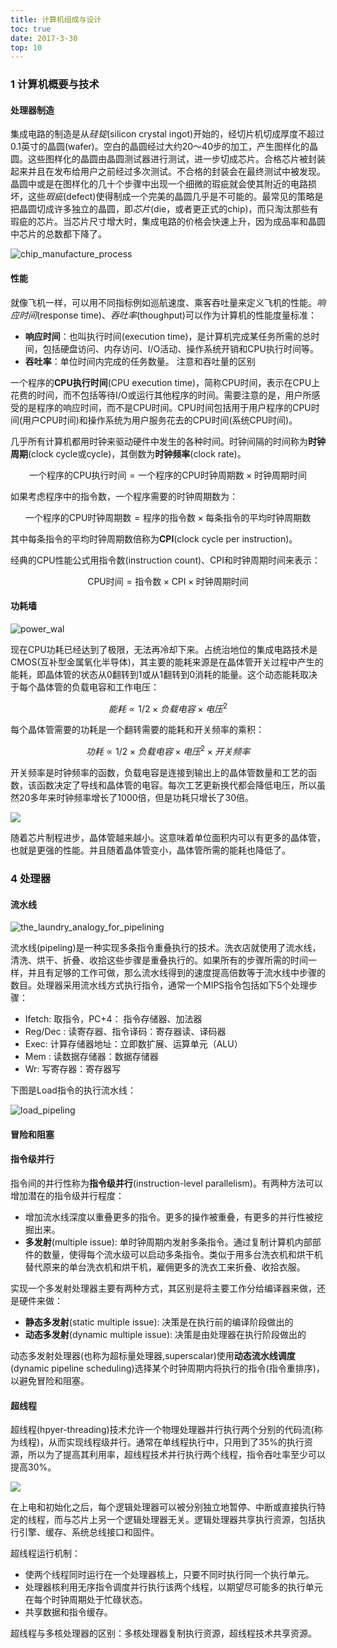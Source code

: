 ```yaml
---
title: 计算机组成与设计
toc: true
date: 2017-3-30
top: 10
---
```


### 1 计算机概要与技术

#### 处理器制造

集成电路的制造是从*硅锭*(silicon crystal ingot)开始的，经切片机切成厚度不超过0.1英寸的晶圆(wafer)。空白的晶圆经过大约20～40步的加工，产生图样化的晶圆。这些图样化的晶圆由晶圆测试器进行测试，进一步切成芯片。合格芯片被封装起来并且在发布给用户之前经过多次测试。不合格的封装会在最终测试中被发现。晶圆中或是在图样化的几十个步骤中出现一个细微的瑕疵就会使其附近的电路损坏，这些*瑕疵*(defect)使得制成一个完美的晶圆几乎是不可能的。最常见的策略是把晶圆切成许多独立的晶圆，即*芯片*(die，或者更正式的chip)，而只淘汰那些有瑕疵的芯片。当芯片尺寸增大时，集成电路的价格会快速上升，因为成品率和晶圆中芯片的总数都下降了。

![chip_manufacture_process](figures/chip_manufacture_process.png)

#### 性能

就像飞机一样，可以用不同指标例如巡航速度、乘客吞吐量来定义飞机的性能。*响应时间*(response time)、*吞吐率*(thoughput)可以作为计算机的性能度量标准：

* **响应时间**：也叫执行时间(execution time)，是计算机完成某任务所需的总时间，包括硬盘访问、内存访问、I/O活动、操作系统开销和CPU执行时间等。
* **吞吐率**：单位时间内完成的任务数量。 <red>注意和吞吐量的区别</red>

一个程序的**CPU执行时间**(CPU execution time)，简称CPU时间，表示在CPU上花费的时间，而不包括等待I/O或运行其他程序的时间。需要注意的是，用户所感受的是程序的响应时间，而不是CPU时间。CPU时间包括用于用户程序的CPU时间(用户CPU时间)和操作系统为用户服务花去的CPU时间(系统CPU时间)。


几乎所有计算机都用时钟来驱动硬件中发生的各种时间。时钟间隔的时间称为**时钟周期**(clock cycle或cycle)，其倒数为**时钟频率**(clock rate)。

$$\text{一个程序的CPU执行时间} = \text{一个程序的CPU时钟周期数} \times \text{时钟周期时间}$$

如果考虑程序中的指令数，一个程序需要的时钟周期数为：

$$\text{一个程序的CPU时钟周期数} = \text{程序的指令数} \times \text{每条指令的平均时钟周期数}$$

其中每条指令的平均时钟周期数倍称为**CPI**(clock cycle per instruction)。

经典的CPU性能公式用指令数(instruction count)、CPI和时钟周期时间来表示：

$$\text{CPU时间} = \text{指令数} \times \text{CPI} \times \text{时钟周期时间}$$


#### 功耗墙
![power_wal](figures/power_wall.png)

现在CPU功耗已经达到了极限，无法再冷却下来。占统治地位的集成电路技术是CMOS(互补型金属氧化半导体)，其主要的能耗来源是在晶体管开关过程中产生的能耗，即晶体管的状态从0翻转到1或从1翻转到0消耗的能量。这个动态能耗取决于每个晶体管的负载电容和工作电压：

$$能耗 \propto 1/2 \times 负载电容\times 电压^2 $$

每个晶体管需要的功耗是一个翻转需要的能耗和开关频率的乘积：

$$功耗 \propto 1/2 \times 负载电容\times 电压^2 \times{开关频率}$$

开关频率是时钟频率的函数，负载电容是连接到输出上的晶体管数量和工艺的函数，该函数决定了导线和晶体管的电容。每次工艺更新换代都会降低电压，所以虽然20多年来时钟频率增长了1000倍，但是功耗只增长了30倍。


![](figures/transistor_size.jpg)

随着芯片制程进步，晶体管越来越小。这意味着单位面积内可以有更多的晶体管，也就是更强的性能。并且随着晶体管变小，晶体管所需的能耗也降低了。


### 4 处理器

#### 流水线


![the_laundry_analogy_for_pipelining](figures/the_laundry_analogy_for_pipelining.png)

流水线(pipeling)是一种实现多条指令重叠执行的技术。洗衣店就使用了流水线，清洗、烘干、折叠、收拾这些步骤是重叠执行的。如果所有的步骤所需的时间一样，并且有足够的工作可做，那么流水线得到的速度提高倍数等于流水线中步骤的数目。处理器采用流水线方式执行指令，通常一个MIPS指令包括如下5个处理步骤：

* Ifetch: 取指令，PC+4： 指令存储器、加法器
* Reg/Dec : 读寄存器、指令译码：寄存器读、译码器
* Exec: 计算存储器地址：立即数扩展、运算单元（ALU）
* Mem : 读数据存储器：数据存储器
* Wr: 写寄存器：寄存器写

下图是Load指令的执行流水线：

![load_pipeling](figures/load_pipeling.png)

#### 冒险和阻塞

#### 指令级并行

指令间的并行性称为**指令级并行**(instruction-level parallelism)。有两种方法可以增加潜在的指令级并行程度：

* 增加流水线深度以重叠更多的指令。更多的操作被重叠，有更多的并行性被挖掘出来。
* **多发射**(multiple issue): 单时钟周期内发射多条指令。通过复制计算机内部部件的数量，使得每个流水级可以启动多条指令。类似于用多台洗衣机和烘干机替代原来的单台洗衣机和烘干机，雇佣更多的洗衣工来折叠、收拾衣服。

实现一个多发射处理器主要有两种方式，其区别是将主要工作分给编译器来做，还是硬件来做：

* **静态多发射**(static multiple issue): 决策是在执行前的编译阶段做出的
* **动态多发射**(dynamic multiple issue): 决策是由处理器在执行阶段做出的

动态多发射处理器(也称为超标量处理器,superscalar)使用**动态流水线调度**(dynamic pipeline scheduling)选择某个时钟周期内将执行的指令(指令重排序)，以避免冒险和阻塞。


#### 超线程

超线程(hpyer-threading)技术允许一个物理处理器并行执行两个分别的代码流(称为线程)，从而实现线程级并行。通常在单线程执行中，只用到了35%的执行资源，所以为了提高其利用率，超线程技术并行执行两个线程，指令吞吐率至少可以提高30%。

![](figures/comparison_of_an_IA_32_processor_suporting_hyper-threading_technology_and_a_traditional_dual_processor_system.png)

在上电和初始化之后，每个逻辑处理器可以被分别独立地暂停、中断或直接执行特定的线程，而与芯片上另一个逻辑处理器无关。逻辑处理器共享执行资源，包括执行引擎、缓存、系统总线接口和固件。

超线程运行机制：

* 使两个线程同时运行在一个处理器核上，只要不同时执行同一个执行单元。
* 处理器核利用无序指令调度并行执行该两个线程，以期望尽可能多的执行单元在每个时钟周期处于忙碌状态。
* 共享数据和指令缓存。

超线程与多核处理器的区别：多核处理器复制执行资源，超线程技术共享资源。